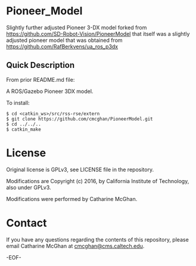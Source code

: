 Pioneer_Model
=============

Slightly further adjusted Pioneer 3-DX model forked from https://github.com/SD-Robot-Vision/PioneerModel
that itself was a slightly adjusted pioneer model that was obtained from https://github.com/RafBerkvens/ua_ros_p3dx

Quick Description
-----------------

From prior README.md file:

A ROS/Gazebo Pioneer 3DX model.

To install:
```
$ cd <catkin_ws>/src/rss-rse/extern
$ git clone https://github.com/cmcghan/PioneerModel.git
$ cd ../../..
$ catkin_make
```

License
=======

Original license is GPLv3, see LICENSE file in the repository.

Modifications are Copyright (c) 2016, by California Institute of Technology, also under GPLv3.

Modifications were performed by Catharine McGhan.

Contact
=======

If you have any questions regarding the contents of this repository, please email Catharine McGhan at <cmcghan@cms.caltech.edu>.

-EOF-
